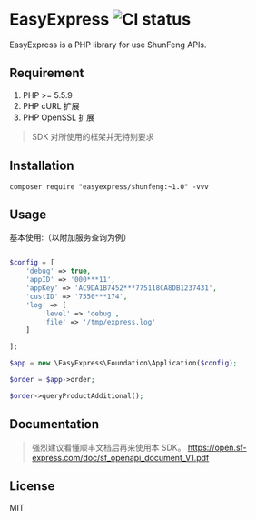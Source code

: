# EasyExpress ![CI status](https://travis-ci.org/royen-go/EasyExpress.svg?branch=master)

EasyExpress is a PHP library for use ShunFeng APIs.

## Requirement

1. PHP >= 5.5.9
2. PHP cURL 扩展
3. PHP OpenSSL 扩展

> SDK 对所使用的框架并无特别要求

## Installation

```shell
composer require "easyexpress/shunfeng:~1.0" -vvv

```

## Usage

基本使用:（以附加服务查询为例）

```php

$config = [
    'debug' => true,
    'appID' => '000***11',
    'appKey' => 'AC9DA1B7452***775118CA8DB1237431',
    'custID' => '7550***174',
    'log' => [
        'level' => 'debug',
        'file' => '/tmp/express.log'
    ]

];

$app = new \EasyExpress\Foundation\Application($config);

$order = $app->order;

$order->queryProductAdditional();

```


## Documentation

> 强烈建议看懂顺丰文档后再来使用本 SDK。
> https://open.sf-express.com/doc/sf_openapi_document_V1.pdf


## License

MIT

